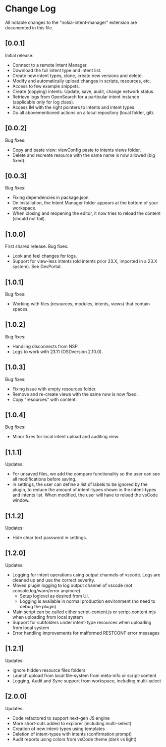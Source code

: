 # Change Log

All notable changes to the "nokia-intent-manager" extension are documented in this file.

## [0.0.1]

Initial release:
* Connect to a remote Intent Manager.
* Download the full intent type and intent list.
* Create new intent types, clone, create new versions and delete.
* Modify and automatically upload changes in scripts, resources, etc.
* Access to few example snippets.
* Create (copying) intents. Update, save, audit, change network status.
* Retrieve logs from OpenSearch for a particular intent instance (applicable only for log class).
* Access IM with the right pointers to intents and intent types.
* Do all abovementioned actions on a local repository (local folder, git).

## [0.0.2]

Bug fixes:
* Copy and paste view: viewConfig paste to intents views folder.
* Delete and recreate resource with the same name is now allowed (big fixed).

## [0.0.3]

Bug fixes:
* Fixing dependencies in package.json.
* On installation, the Intent Manager folder appears at the bottom of your workspace.
* When closing and reopening the editor, it now tries to reload the content (should not fail).

## [1.0.0]

First shared release.
Bug fixes:
* Look and feel changes for logs.
* Support for view-less intents (old intents prior 23.X, imported in a 23.X system). See DevPortal.

## [1.0.1]

Bug fixes:
* Working with files (resources, modules, intents, views) that contain spaces.

## [1.0.2]

Bug fixes:
* Handling disconnects from NSP.
* Logs to work with 23.11 (OSDversion 2.10.0).

## [1.0.3]

Bug fixes:
* Fixing issue with empty resources folder.
* Remove and re-create views with the same now is now fixed.
* Copy "resources" with content.

## [1.0.4]

Bug fixes:
* Minor fixes for local intent upload and auditing view.

## [1.1.1]

Updates:
* For unsaved files, we add the compare functionality so the user can see all modifications before saving.
* In settings, the user can define a list of labels to be ignored by the plugin, to reduce the amount of intent-types shown in the intent-types and intents list. When modified, the user will have to reload the vsCode window.

## [1.1.2]

Updates:
* Hide clear text password in settings.

## [1.2.0]

Updates:
* Logging for intent operations using output channels of vscode. Logs are cleaned up and use the correct severity.
* Moved plugin logging to log output channel of vscode (not console.log/warn/error anymore).
  * Setup loglevel as desired from UI.
  * Logging is available in normal production environment (no need to debug the plugin)
* Main script can be called either script-content.js or script-content.mjs when uploading from local system
* Support for subfolders under intent-type resources when uploading from local system
* Error handling improvements for malformed RESTCONF error messages

## [1.2.1]

Updates:
* Ignore hidden resource files folders
* Launch upload from local file-system from meta-info or script-content
* Logging, Audit and Sync support from workspace, including multi-select

## [2.0.0]

Updates:
* Code refactored to support next-gen JS engine
* More short-cuts added to explorer (including multi-select)
* Creation of new intent-types using templates
* Deletion of intent-types with intents (confirmation prompt)
* Audit reports using colors from vsCode theme (dark vs light)